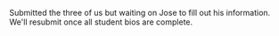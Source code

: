 Submitted the three of us but waiting on Jose to fill out his information. We'll resubmit once all student bios are complete.
